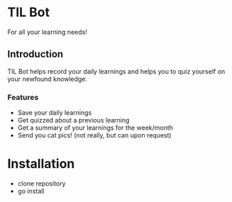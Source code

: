 # TIL Bot
For all your learning needs!

## Introduction
TIL Bot helps record your daily learnings and helps you to quiz yourself on your newfound knowledge.

### Features
- Save your daily learnings
- Get quizzed about a previous learning
- Get a summary of your learnings for the week/month
- Send you cat pics! (not really, but can upon request)


# Installation

- clone repository
- go install
